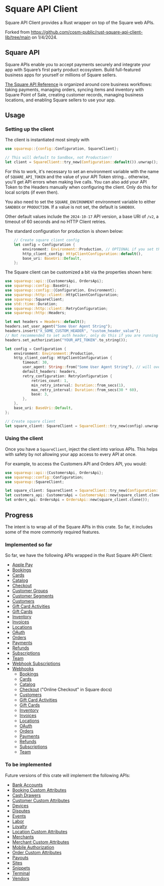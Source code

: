 # Square API Client

Square API Client provides a Rust wrapper on top of the Square web APIs.

Forked from https://github.com/cosm-public/rust-square-api-client-lib/tree/main on 1/4/2024.

## Square API

Square APIs enable you to accept payments securely and integrate your app with Square’s first party
product ecosystem. Build full-featured business apps for yourself or millions of Square sellers.

[The Square API Reference](https://developer.squareup.com/reference/square) is organized around core
business workflows: taking payments, managing orders, syncing items and inventory with Square Point
of Sale, creating customer records, managing business locations, and enabling Square sellers to use
your app.

## Usage

### Setting up the client

The client is instantiated most simply with
```rust
use squareup::{config::Configuration, SquareClient};

// This will default to Sandbox, not Production!!
let client = SquareClient::try_new(Configuration::default()).unwrap();
```

For this to work, it's necessary to set an environment variable with the name of `SQUARE_API_TOKEN`
and the value of your API Token string... otherwise, you'll get API errors when making live calls.
You can also add your API Token to the Headers manually when configuring the client. Only do this
for local scripts (if even then).

You also need to set the `SQUARE_ENVIRONMENT` environment variable to either `SANDBOX` or `PRODUCTION`.
If a value is not set, the default is `SANDBOX`.

Other default values include the `2024-10-17` API version, a base URI of `/v2`, a timeout of 60 seconds and no HTTP Client retries.


The standard configuration for production is shown below:
```rust
    // Create square client config
    let config = Configuration {
        environment: Environment::Production, // OPTIONAL if you set the SQUARE_ENVIRONMENT env var
        http_client_config: HttpClientConfiguration::default(),
        base_uri: BaseUri::Default,
    };
```

The Square client can be customized a bit via the properties shown here:
```rust
use squareup::api::{CustomersApi, OrdersApi};
use squareup::config::BaseUri;
use squareup::config::{Configuration, Environment};
use squareup::http::client::HttpClientConfiguration;
use squareup::SquareClient;
use std::time::Duration;
use squareup::http::client::RetryConfiguration;
use squareup::http::Headers;

let mut headers = Headers::default();
headers.set_user_agent("Some User Agent String");
headers.insert("X_SOME_CUSTOM_HEADER", "custom_header_value");
// Not recommended to set auth header, only do this if you are running local scripts
headers.set_authorization("YOUR_API_TOKEN".to_string());

let config = Configuration {
    environment: Environment::Production,
    http_client_config: HttpClientConfiguration {
        timeout: 30,
        user_agent: String::from("Some User Agent String"), // will override what's in headers
        default_headers: headers,
        retry_configuration: RetryConfiguration {
            retries_count: 1,
            min_retry_interval: Duration::from_secs(1),
            max_retry_interval: Duration::from_secs(30 * 60),
            base: 3,
        },
    },
    base_uri: BaseUri::Default,
};

// Create square client
let square_client: SquareClient = SquareClient::try_new(config).unwrap();
```

### Using the client

Once you have a `SquareClient`, inject the client into various APIs. This helps with safety
by not allowing your app access to every API at once.

For example, to access the Customers API and Orders API, you would:
```rust
use squareup::api::{CustomersApi, OrdersApi};
use squareup::config::Configuration;
use squareup::SquareClient;

let square_client: SquareClient = SquareClient::try_new(Configuration::default()).unwrap();
let customers_api: CustomersApi = CustomersApi::new(square_client.clone());
let orders_api: OrdersApi = OrdersApi::new(square_client.clone());
```

## Progress

The intent is to wrap all of the Square APIs in this crate. So far, it includes some of the more
commonly required features.

### Implemented so far

So far, we have the following APIs wrapped in the Rust Square API Client:
- [Apple Pay](https://developer.squareup.com/reference/square/apple-pay-api)
- [Bookings](https://developer.squareup.com/reference/square/bookings-api)
- [Cards](https://developer.squareup.com/reference/square/cards-api)
- [Catalog](https://developer.squareup.com/reference/square/catalog-api)
- [Checkout](https://developer.squareup.com/reference/square/checkout-api)
- [Customer Groups](https://developer.squareup.com/reference/square/customer-groups-api)
- [Customer Segments](https://developer.squareup.com/reference/square/customer-segments-api)
- [Customers](https://developer.squareup.com/reference/square/customers-api)
- [Gift Card Activities](https://developer.squareup.com/reference/square/gift-card-activities-api)
- [Gift Cards](https://developer.squareup.com/reference/square/gift-cards-api)
- [Inventory](https://developer.squareup.com/reference/square/inventory-api)
- [Invoices](https://developer.squareup.com/reference/square/invoices-api)
- [Locations](https://developer.squareup.com/reference/square/locations-api)
- [OAuth](https://developer.squareup.com/reference/square/oauth-api)
- [Orders](https://developer.squareup.com/reference/square/orders-api)
- [Payments](https://developer.squareup.com/reference/square/payments-api)
- [Refunds](https://developer.squareup.com/reference/square/refunds-api)
- [Subscriptions](https://developer.squareup.com/reference/square/subscriptions-api)
- [Team](https://developer.squareup.com/reference/square/team-api)
- [Webhook Subscriptions](https://developer.squareup.com/reference/square/webhook-subscriptions-api)
- [Webhooks](https://developer.squareup.com/reference/square/webhooks)
  - [Bookings](https://developer.squareup.com/reference/square/bookings-api/webhooks)
  - [Cards](https://developer.squareup.com/reference/square/cards-api/webhooks)
  - [Catalog](https://developer.squareup.com/reference/square/catalog-api/webhooks)
  - [Checkout](https://developer.squareup.com/reference/square/checkout-api/webhooks) ("Online Checkout" in Square docs)
  - [Customers](https://developer.squareup.com/reference/square/customers-api/webhooks)
  - [Gift Card Activities](https://developer.squareup.com/reference/square/gift-cards-api/webhooks)
  - [Gift Cards](https://developer.squareup.com/reference/square/gift-card-activities-api)
  - [Inventory](https://developer.squareup.com/reference/square/inventory-api/webhooks)
  - [Invoices](https://developer.squareup.com/reference/square/invoices-api/webhooks)
  - [Locations](https://developer.squareup.com/reference/square/locations-api/webhooks)
  - [OAuth](https://developer.squareup.com/reference/square/o-auth-api/webhooks)
  - [Orders](https://developer.squareup.com/reference/square/orders-api/webhooks)
  - [Payments](https://developer.squareup.com/reference/square/payments-api/webhooks)
  - [Refunds](https://developer.squareup.com/reference/square/refunds-api/webhooks)
  - [Subscriptions](https://developer.squareup.com/reference/square/subscriptions-api/webhooks)
  - [Team](https://developer.squareup.com/reference/square/team-api/webhooks)


### To be implemented

Future versions of this crate will implement the following APIs:
- [Bank Accounts](https://developer.squareup.com/reference/square/bank-accounts-api)
- [Booking Custom Attributes](https://developer.squareup.com/reference/square/booking-custom-attributes-api)
- [Cash Drawers](https://developer.squareup.com/reference/square/cash-drawers-api)
- [Customer Custom Attributes](https://developer.squareup.com/reference/square/customer-custom-attributes-api)
- [Devices](https://developer.squareup.com/reference/square/devices-api)
- [Disputes](https://developer.squareup.com/reference/square/disputes-api)
- [Events](https://developer.squareup.com/reference/square/events-api)
- [Labor](https://developer.squareup.com/reference/square/labor-api)
- [Loyalty](https://developer.squareup.com/reference/square/loyalty-api)
- [Location Custom Attributes](https://developer.squareup.com/reference/square/location-custom-attributes-api)
- [Merchants](https://developer.squareup.com/reference/square/merchants-api)
- [Merchant Custom Attributes](https://developer.squareup.com/reference/square/merchant-custom-attributes-api)
- [Mobile Authorization](https://developer.squareup.com/reference/square/mobile-authorization-api)
- [Order Custom Attributes](https://developer.squareup.com/reference/square/order-custom-attributes-api)
- [Payouts](https://developer.squareup.com/reference/square/payouts-api)
- [Sites](https://developer.squareup.com/reference/square/sites-api)
- [Snippets](https://developer.squareup.com/reference/square/snippets-api)
- [Terminal](https://developer.squareup.com/reference/square/terminal-api)
- [Vendors](https://developer.squareup.com/reference/square/vendors-api)
